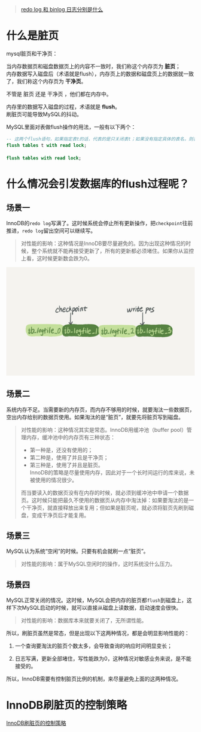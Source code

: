 
> [redo log 和 binlog 日志分别是什么](https://github.com/ProgrammerGoGo/document/blob/main/MySQL/redo%20log%20%E5%92%8C%20binlog%20%E6%97%A5%E5%BF%97%E5%88%86%E5%88%AB%E6%98%AF%E4%BB%80%E4%B9%88.md)

# 什么是脏页
mysql脏页和干净页：  

当内存数据页和磁盘数据页上的内容不一致时，我们称这个内存页为 **脏页**；  
内存数据写入磁盘后（术语就是flush），内存页上的数据和磁盘页上的数据就一致了，我们称这个内存页为 **干净页**。  

不管是 脏页 还是 干净页 ，他们都在内存中。  

内存里的数据写入磁盘的过程，术语就是 **flush**。  
刷脏页可能导致MySQL的抖动。

MySQL里面对表做flush操作的用法，一般有以下两个：
```sql
-- 这两个flush语句，如果指定表t的话，代表的是只关闭表t；如果没有指定具体的表名，则表示关闭MySQL里所有打开的表。
flush tables t with read lock;

flush tables with read lock;
```



# 什么情况会引发数据库的flush过程呢？

## 场景一
InnoDB的`redo log`写满了。这时候系统会停止所有更新操作，把`checkpoint`往前推进，`redo log`留出空间可以继续写。

> 对性能的影响：这种情况是InnoDB要尽量避免的。因为出现这种情况的时候，整个系统就不能再接受更新了，所有的更新都必须堵住。如果你从监控上看，这时候更新数会跌为0。

![redo log指针](image/redo%20log指针.png)

## 场景二
系统内存不足。当需要新的内存页，而内存不够用的时候，就要淘汰一些数据页，空出内存给别的数据页使用。如果淘汰的是“脏页”，就要先将脏页写到磁盘。

> 对性能的影响：这种情况其实是常态。InnoDB用缓冲池（buffer pool）管理内存，缓冲池中的内存页有三种状态：  
> * 第一种是，还没有使用的；  
> * 第二种是，使用了并且是干净页；
> * 第三种是，使用了并且是脏页。  
> InnoDB的策略是尽量使用内存，因此对于一个长时间运行的库来说，未被使用的情况很少。
>
> 而当要读入的数据页没有在内存的时候，就必须到缓冲池中申请一个数据页。这时候只能把最久不使用的数据页从内存中淘汰掉：如果要淘汰的是一个干净页，就直接释放出来复用；但如果是脏页呢，就必须将脏页先刷到磁盘，变成干净页后才能复用。

## 场景三
MySQL认为系统“空闲”的时候。只要有机会就刷一点“脏页”。
> 对性能的影响：属于MySQL空闲时的操作，这时系统没什么压力。

## 场景四
MySQL正常关闭的情况。这时候，MySQL会把内存的脏页都`flush`到磁盘上，这样下次MySQL启动的时候，就可以直接从磁盘上读数据，启动速度会很快。

> 对性能的影响：数据库本来就要关闭了，无所谓性能。


所以，刷脏页虽然是常态，但是出现以下这两种情况，都是会明显影响性能的：
1. 一个查询要淘汰的脏页个数太多，会导致查询的响应时间明显变长；

2. 日志写满，更新全部堵住，写性能跌为0，这种情况对敏感业务来说，是不能接受的。

所以，InnoDB需要有控制脏页比例的机制，来尽量避免上面的这两种情况。

# InnoDB刷脏页的控制策略

[InnoDB刷脏页的控制策略](https://funnylog.gitee.io/mysql45/12%E8%AE%B2%E4%B8%BA%E4%BB%80%E4%B9%88%E6%88%91%E7%9A%84MySQL%E4%BC%9A%E2%80%9C%E6%8A%96%E2%80%9D%E4%B8%80%E4%B8%8B.html)








